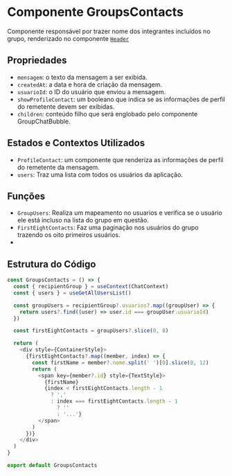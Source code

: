 # **Componente GroupsContacts**

Componente responsável por trazer nome dos integrantes incluídos no grupo, renderizado no componente [`Header`]('../../../../header.md')

## **Propriedades**
- `mensagem`: o texto da mensagem a ser exibida.
- `createdAt`: a data e hora de criação da mensagem.
- `usuarioId`: o ID do usuário que enviou a mensagem.
- `showProfileContact`: um booleano que indica se as informações de perfil do remetente devem ser exibidas.
- `children`: conteúdo filho que será englobado pelo componente GroupChatBubble.

## **Estados e Contextos Utilizados**

- `ProfileContact`: um componente que renderiza as informações de perfil do remetente da mensagem.
- `users`: Traz uma lista com todos os usuários da aplicação.
  
## **Funções**
- `GroupUsers`: Realiza um mapeamento no usuarios e verifica se o usuário ele está incluso na lista do grupo em questão. 
- `FirstEightContacts`: Faz uma paginação nos usuários do grupo trazendo os oito primeiros usuários.
-   
## **Estrutura do Código**
```javascript
const GroupsContacts = () => {
  const { recipientGroup } = useContext(ChatContext)
  const { users } = useGetAllUsersList()

  const groupUsers = recipientGroup?.usuarios?.map((groupUser) => {
    return users?.find((user) => user.id === groupUser.usuarioId)
  })

  const firstEightContacts = groupUsers?.slice(0, 8)

  return (
    <div style={ContainerStyle}>
      {firstEightContacts?.map((member, index) => {
        const firstName = member?.nome.split(' ')[0].slice(0, 12)
        return (
          <span key={member?.id} style={TextStyle}>
            {firstName}
            {index < firstEightContacts.length - 1
              ? ','
              : index === firstEightContacts.length - 1
                ? ''
                : '...'}
          </span>
        )
      })}
    </div>
  )
}

export default GroupsContacts


```